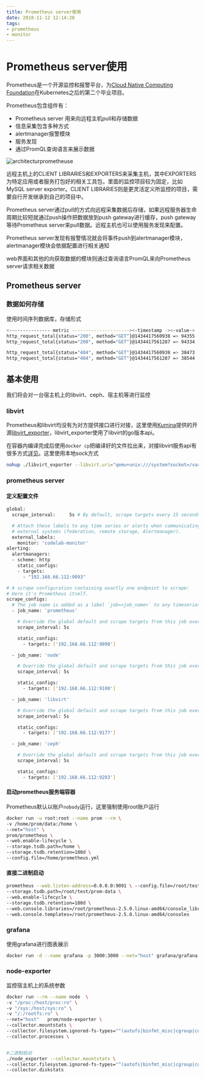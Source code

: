 ```yaml
---
title: Prometheus server使用
date: 2018-11-12 12:14:28
tags:
- prometheus
- monitor
---
```


# Prometheus server使用

Prometheus是一个开源监控和报警平台，为[Cloud Native Computing Foundation](https://www.cncf.io/)在Kubernetes之后的第二个毕业项目。

Prometheus包含组件有：

- Prometheus server 用来向远程主机pull和存储数据
- 信息采集包含多种方式
- alertmanager报警模块
- 服务发现
- 通过PromQL查询语言来展示数据

![architecturprometheuse](https://qiniu.li-rui.top/architecturprometheuse.png)

<!--more-->
远程主机上的CLIENT LIBRARIES和EXPORTERS来采集主机，其中EXPORTERS为特定应用或者服务打包好的相关工具包，里面的监控项目较为固定，比如MySQL server exporter。CLIENT LIBRARIES则是更灵活定义所监控的项目，需要自行开发继承到自己的项目中。

Prometheus server通过pull的方式向远程采集数据后存储，如果远程服务器生命周期比较短就通过push操作把数据放到push gateway进行缓存，push gateway等待Prometheus server来pull数据。远程主机也可以使用服务发现来配置。

Prometheus server发现有报警情况就会将事件push到alertmanager模块，alertmanager模块会依据配置进行相关通知

web界面和其他的向获取数据的模块则通过查询语言PromQL来向Prometheus server请求相关数据

## Prometheus server

### 数据如何存储

使用时间序列数据库，存储形式

```bash
<--------------- metric ---------------------><-timestamp -><-value->
http_request_total{status="200", method="GET"}@1434417560938 => 94355
http_request_total{status="200", method="GET"}@1434417561287 => 94334

http_request_total{status="404", method="GET"}@1434417560938 => 38473
http_request_total{status="404", method="GET"}@1434417561287 => 38544

```

## 基本使用

我们将会对一台宿主机上的libvirt、ceph、宿主机等进行监控

### libvirt

Prometheus和libvirt均没有为对方提供接口进行对接，这里使用[Kumina](https://www.kumina.nl)提供的开源[libvirt_exporter](https://github.com/kumina/libvirt_exporter)，libvirt_exporter使用了libvirt的go版本api。

在容器内编译完成后使用`docker cp`把编译好的文件拉出来，对接libvirt服务api有很多方式[详见](https://libvirt.org/remote.html)。这里使用本地sock方式

```bash
nohup ./libvirt_exporter --libvirt.uri="qemu+unix:///system?socket=/var/run/libvirt/libvirt-sock" &
```

### prometheus server

#### 定义配置文件

```bash
global:
  scrape_interval:     5s # By default, scrape targets every 15 seconds.

  # Attach these labels to any time series or alerts when communicating with
  # external systems (federation, remote storage, Alertmanager).
  external_labels:
    monitor: 'codelab-monitor'
alerting:
  alertmanagers:
  - scheme: http
    static_configs:
    - targets:
      - "192.168.66.112:9093"

# A scrape configuration containing exactly one endpoint to scrape:
# Here it's Prometheus itself.
scrape_configs:
  # The job name is added as a label `job=<job_name>` to any timeseries scraped from this config.
  - job_name: 'prometheus'

    # Override the global default and scrape targets from this job every 5 seconds.
    scrape_interval: 5s

    static_configs:
      - targets: ['192.168.66.112:9090']

  - job_name: 'node'

    # Override the global default and scrape targets from this job every 5 seconds.
    scrape_interval: 5s

    static_configs:
      - targets: ['192.168.66.112:9100']

  - job_name: 'libvirt'

    # Override the global default and scrape targets from this job every 5 seconds.
    scrape_interval: 5s

    static_configs:
      - targets: ['192.168.66.112:9177']

  - job_name: 'ceph'

    # Override the global default and scrape targets from this job every 5 seconds.
    scrape_interval: 5s

    static_configs:
      - targets: ['192.168.66.112:9283']
```

#### 启动prometheus服务端容器

Prometheus默认以账户`nobody`运行，这里强制使用root账户运行

```bash
docker run -u root:root --name prom --rm \
-v /home/prom/data:/home \
--net="host" \
prom/prometheus \
--web.enable-lifecycle \
--storage.tsdb.path=/home \
--storage.tsdb.retention=180d \
--config.file=/home/prometheus.yml
```

#### 直接二进制启动

```bash
prometheus --web.listen-address=0.0.0.0:9091 \ --config.file=/root/test/prom/prometheus.yml \
--storage.tsdb.path=/root/test/prom-data \
--web.enable-lifecycle \
--storage.tsdb.retention=180d \
--web.console.libraries=/root/prometheus-2.5.0.linux-amd64/console_libraries \
--web.console.templates=/root/prometheus-2.5.0.linux-amd64/consoles
```

### grafana

使用grafana进行图表展示

```bash
docker run -d --name grafana -p 3000:3000 --net="host" grafana/grafana
```

### node-exporter

监控宿主机上的系统参数

```bash
docker run --rm --name node  \
-v "/proc:/host/proc:ro" \
-v "/sys:/host/sys:ro" \
-v "/:/rootfs:ro" \
--net="host"   prom/node-exporter \
--collector.mountstats \
--collector.filesystem.ignored-fs-types="^(autofs|binfmt_misc|cgroup|configfs|debugfs|devpts|devtmpfs|fusectl|hugetlbfs|mqueue|overlay|proc|procfs|pstore|rpc_pipefs|securityfs|sysfs|tracefs)$" \
--collector.processes \


#二进制启动
./node_exporter --collector.mountstats \
--collector.filesystem.ignored-fs-types="^(autofs|binfmt_misc|cgroup|configfs|debugfs|devpts|devtmpfs|fusectl|hugetlbfs|mqueue|overlay|proc|procfs|pstore|rpc_pipefs|securityfs|sysfs|tracefs)$" \
--collector.diskstats 

```


